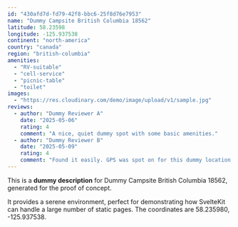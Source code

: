 ```yaml
---
id: "430afd7d-fd79-42f8-bbc6-25f8d76e7953"
name: "Dummy Campsite British Columbia 18562"
latitude: 58.23598
longitude: -125.937538
continent: "north-america"
country: "canada"
region: "british-columbia"
amenities:
  - "RV-suitable"
  - "cell-service"
  - "picnic-table"
  - "toilet"
images:
  - "https://res.cloudinary.com/demo/image/upload/v1/sample.jpg"
reviews:
  - author: "Dummy Reviewer A"
    date: "2025-05-06"
    rating: 4
    comment: "A nice, quiet dummy spot with some basic amenities."
  - author: "Dummy Reviewer B"
    date: "2025-05-09"
    rating: 4
    comment: "Found it easily. GPS was spot on for this dummy location."
---
```


This is a **dummy description** for Dummy Campsite British Columbia 18562, generated for the proof of concept.

It provides a serene environment, perfect for demonstrating how SvelteKit can handle a large number of static pages. The coordinates are 58.235980, -125.937538.

